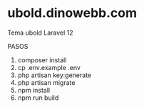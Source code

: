 # ubold.dinowebb.com

Tema ubold Laravel 12

PASOS

1. composer install
2. cp .env.example .env
3. php artisan key:generate
4. php artisan migrate
5. npm install
6. npm run build
